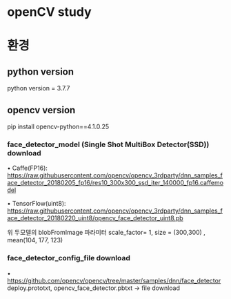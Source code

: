 # openCV study

# 환경 

## python version
python version = 3.7.7

## opencv version
pip install opencv-python==4.1.0.25

### face_detector_model (Single Shot MultiBox Detector(SSD)) download 
• Caffe(FP16): https://raw.githubusercontent.com/opencv/opencv_3rdparty/dnn_samples_face_detector_20180205_fp16/res10_300x300_ssd_iter_140000_fp16.caffemodel

• TensorFlow(uint8): https://raw.githubusercontent.com/opencv/opencv_3rdparty/dnn_samples_face_detector_20180220_uint8/opencv_face_detector_uint8.pb

위 두모델의 blobFromImage 파라미터 
scale_factor= 1, size = (300,300) , mean(104, 177, 123)

### face_detector_config_file download
• https://github.com/opencv/opencv/tree/master/samples/dnn/face_detector
deploy.prototxt, opencv_face_detector.pbtxt -> file download
